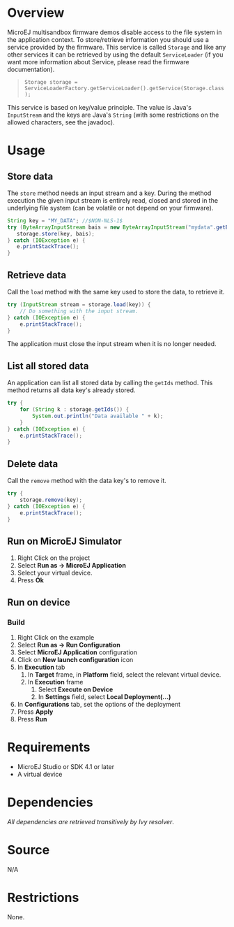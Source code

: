 <!--
	Markdown
	Copyright 2016 IS2T. All rights reserved.
	Use of this source code is governed by a BSD-style license that can be found at http://www.is2t.com/open-source-bsd-license/.
-->

# Overview
MicroEJ multisandbox firmware demos disable access to the file system in the application context. To store/retrieve information you should use a service provided by the firmware.
This service is called <code>Storage</code> and like any other services it can be retrieved by using the default `ServiceLoader` (if you want more information about Service, please read the firmware documentation).
> `Storage storage = ServiceLoaderFactory.getServiceLoader().getService(Storage.class);`

This service is based on key/value principle. The value is Java's `InputStream` and the keys are Java's `String` (with some restrictions on the allowed characters, see the javadoc). 

# Usage
## Store data
The `store` method needs an input stream and a key. During the method execution the given input stream is entirely read, closed and stored in the underlying file system (can be volatile or not depend on your firmware).

```java
String key = "MY_DATA"; //$NON-NLS-1$
try (ByteArrayInputStream bais = new ByteArrayInputStream("mydata".getBytes())) { //$NON-NLS-1$
   storage.store(key, bais);
} catch (IOException e) {
   e.printStackTrace();
}
```

## Retrieve data
Call the `load` method with the same key used to store the data, to retrieve it.

```java
try (InputStream stream = storage.load(key)) {
    // Do something with the input stream.
} catch (IOException e) {
    e.printStackTrace();
}
```

The application must close the input stream when it is no longer needed.

## List all stored data
An application can list all stored data by calling the <code>getIds</code> method. This method returns all data key's already stored.
```java		
try {
    for (String k : storage.getIds()) {
        System.out.println("Data available " + k);
    }
} catch (IOException e) {
    e.printStackTrace();
}
```

## Delete data
Call the `remove` method with the data key's to remove it.

```java
try {
    storage.remove(key);
} catch (IOException e) {
    e.printStackTrace();
}
```

## Run on MicroEJ Simulator
1. Right Click on the project
2. Select **Run as -> MicroEJ Application**
3. Select your virtual device. 
4. Press **Ok**

## Run on device
### Build
1. Right Click on the example
2. Select **Run as -> Run Configuration** 
3. Select **MicroEJ Application** configuration
4. Click on **New launch configuration** icon
5. In **Execution** tab
	1. In **Target** frame, in **Platform** field, select the relevant virtual device.
	2. In **Execution** frame
		1. Select **Execute on Device**
		2. In **Settings** field, select **Local Deployment(...)**
6. In **Configurations** tab, set the options of the deployment
7. Press **Apply**
8. Press **Run**
	
# Requirements
* MicroEJ Studio or SDK 4.1 or later
* A virtual device

# Dependencies
_All dependencies are retrieved transitively by Ivy resolver_.

# Source
N/A

# Restrictions
None.
